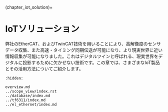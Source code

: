 (chapter_iot_solution)=
# IoTソリューション

弊社のEtherCAT、およびTwinCAT技術を用いることにより、高解像度のセンサデータ収集、また高速・タイミング同期伝送が可能になり、より現実世界に近い情報収集が可能になりました。これはデジタルツインと呼ばれる、現実世界をデジタルに投影するために欠かせない技術です。この章では、さまざまなIoT製品とその活用方法についてご紹介します。

```{toctree}
:hidden:

overview.md
../scope_view/index.rst
../database/index.md
../tf6311/index.md
../el_ethernet/index.md
```